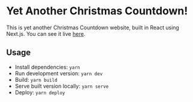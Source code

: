 # Yet Another Christmas Countdown!

This is yet another Christmas Countdown website, built in React using Next.js. You can see it live [here](https://yetanotherchristmascountdown.com).

## Usage

* Install dependencies: `yarn`
* Run development version: `yarn dev`
* Build: `yarn build`
* Serve built version locally: `yarn serve`
* Deploy: `yarn deploy`
